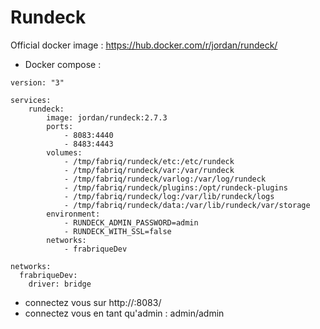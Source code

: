 Rundeck
============

Official docker image : https://hub.docker.com/r/jordan/rundeck/


* Docker compose :
```
version: "3"

services:
    rundeck:
        image: jordan/rundeck:2.7.3
        ports:
            - 8083:4440
            - 8483:4443
        volumes:
            - /tmp/fabriq/rundeck/etc:/etc/rundeck
            - /tmp/fabriq/rundeck/var:/var/rundeck
            - /tmp/fabriq/rundeck/varlog:/var/log/rundeck
            - /tmp/fabriq/rundeck/plugins:/opt/rundeck-plugins
            - /tmp/fabriq/rundeck/log:/var/lib/rundeck/logs
            - /tmp/fabriq/rundeck/data:/var/lib/rundeck/var/storage
        environment:
            - RUNDECK_ADMIN_PASSWORD=admin
            - RUNDECK_WITH_SSL=false
        networks:
            - frabriqueDev  

networks:
  frabriqueDev:
    driver: bridge
```

* connectez vous sur 
http://<IP>:8083/
* connectez vous en tant qu'admin : admin/admin